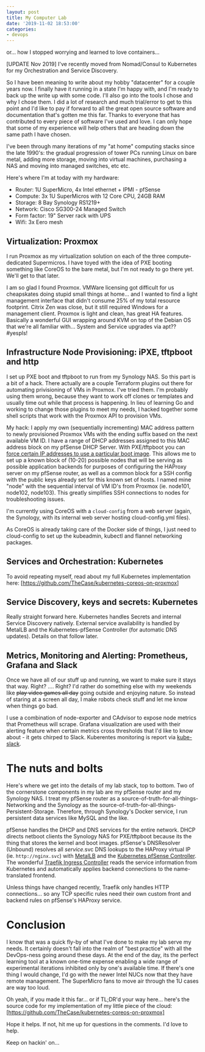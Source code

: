 ```yaml
---
layout: post
title: My Computer Lab
date: '2019-11-02 18:53:00'
categories:
- devops
---
```


or... how I stopped worrying and learned to love containers...

\[UPDATE Nov 2019\] I've recently moved from Nomad/Consul to Kubernetes for my Orchestration and Service Discovery.

So I have been meaning to write about my hobby "datacenter" for a couple years now.  I finally have it running in a state I'm happy with, and I'm ready to back up the write up with some code.  I'll also go into the tools I chose and why I chose them.  I did a lot of research and much trial/error to get to this point and I'd like to pay if forward to all the great open source software and documentation that's gotten me this far.  Thanks to everyone that has contributed to every piece of software I've used and love.  I can only hope that some of my experience will help others that are heading down the same path I have chosen.

I've been through many iterations of my "at home" computing stacks since the late 1990's: the gradual progression of tower PCs running Linux on bare metal, adding more storage, moving into virtual machines, purchasing a NAS and moving into managed switches, etc etc.

Here's where I'm at today with my hardware:

- Router: 1U SuperMicro, 4x Intel ethernet + IPMI - pfSense
- Compute: 3x 1U SuperMicros with 12 Core CPU, 24GB RAM
- Storage: 8 Bay Synology RS1219+
- Network: Cisco SG300-24 Managed Switch
- Form factor: 19" Server rack with UPS
- Wifi: 3x Eero mesh

## Virtualization: Proxmox

I run Proxmox as my virtualization solution on each of the three compute-dedicated Supermicros.  I have toyed with the idea of PXE booting something like CoreOS to the bare metal, but I'm not ready to go there yet.  We'll get to that later.

I am so glad I found Proxmox.  VMWare licensing got difficult for us cheapskates doing stupid small things at home... and I wanted to find a light management interface that didn't consume 25% of my total resource footprint.  Citrix Zen was close, but it still required Windows for a management client.  Proxmox is light and clean, has great HA features.  Basically a wonderful GUI wrapping around KVM on top of the Debian OS that we're all familiar with... System and Service upgrades via apt??  #yespls!

## Infrastructure Node Provisioning: iPXE, tftpboot and http

I set up PXE boot and tftpboot to run from my Synology NAS.  So this part is a bit of a hack.  There actually are a couple Terraform plugins out there for automating privisioning of VMs in Proxmox.  I've tried them.  I'm probably using them wrong, because they want to work off clones or templates and usually time out while that process is happening.  In lieu of learning Go and working to change those plugins to meet my needs, I hacked together some shell scripts that work with the Proxmox API to provision VMs.  

My hack:  I apply my own (sequentially incrementing) MAC address pattern to newly provisioned Proxmox VMs with the ending suffix based on the next available VM ID.  I have a range of DHCP addresses assigned to this MAC address block on my pfSense DHCP Server.  With PXE/tftpboot you can  [force certain IP addresses to use a particular boot image](https://docs.oracle.com/cd/E24628_01/em.121/e27046/appdx_pxeboot.htm#EMLCM12198).  This allows me to set up a known block of (10-20) possible nodes that will be serving as possible application backends for purposes of configuring the HAProxy server on my pfSense router, as well as a common block for a SSH config with the public keys already set for this known set of hosts. I named mine "node" with the sequential interval of VM ID's from Proxmox (ie. node101, node102, node103).  This greatly simplifies SSH connections to nodes for troubleshooting issues.

I'm currently using CoreOS with a `cloud-config` from a web server (again, the Synology, with its internal web server hosting cloud-config.yml files).

As CoreOS is already taking care of the Docker side of things, I just need to cloud-config to set up the kubeadmin, kubectl and flannel networking packages.

## Services and Orchestration: Kubernetes

To avoid repeating myself, read about my full Kubernetes implementation here: [https://github.com/TheCase/kubernetes-coreos-on-proxmox]

## Service Discovery, keys and secrets: Kubernetes 

Really straight forward here.  Kubernetes handles Secrets and internal Service Discovery natively.  External service availability is handled by MetalLB and the Kubernetes-pfSense Controller (for automatic DNS updates).  Details on that follow later.

## Metrics, Monitoring and Alerting: Prometheus, Grafana and Slack

Once we have all of our stuff up and running, we want to make sure it stays that way.  Right?  .... Right?  I'd rather do something else with my weekends like ~~play video games all day~~ going outside and enjoying nature. So instead of staring at a screen all day, I make robots check stuff and let me know when things go bad. 

I use a combination of node-exporter and CAdvisor to expose node metrics that Prometheus will scrape.  Grafana visualization are used with their alerting feature when certain metrics cross thresholds that I'd like to know about - it gets chirped to Slack. Kuberentes monitoring is report via [kube-slack](https://github.com/wongnai/kube-slack).

# The nuts and bolts

Here's where we get into the details of my lab stack, top to bottom.  Two of the cornerstone components in my lab are my pfSense router and my Synology NAS.  I treat my pfSense router as a source-of-truth-for-all-things-Networking and the Synology as the source-of-truth-for-all-things-Persistent-Storage.  Therefore, through Synology's Docker service, I run persistent data services like MySQL and the like.

pfSense handles the DHCP and DNS services for the entire network.  DHCP directs netboot clients the Synology NAS for PXE/tftpboot because its the thing that stores the kernel and boot images. pfSense's DNSResolver (Unbound) resolves all *service*.svc DNS lookups to the HAProxy virtual IP (ie. `http://nginx.svc`) with [MetalLB](https://metallb.universe.tf/) and the [Kubernetes pfSense Controller](https://github.com/travisghansen/kubernetes-pfsense-controller). The wonderful [Traefik Ingress Controller](https://traefik.io/) reads the service information from Kubernetes and automatically applies backend connections to the name-translated frontend.  

Unless things have changed recently, Traefik only handles HTTP connections... so any TCP specific rules need their own custom front and backend rules on pfSense's HAProxy service.

# Conclusion
I know that was a quick fly-by of what I've done to make my lab serve my needs.  It certainly doesn't fall into the realm of "best practice" with all the DevOps-ness going around these days.  At the end of the day, its the perfect learning tool at a known one-time expense enabling a wide range of experimental iterations inhibited only by one's available time.  If there's one thing I would change, I'd go with the newer Intel NUCs now that they have remote management.  The SuperMicro fans to move air through the 1U cases are way too loud.

Oh yeah, if you made it this far... or if TL;DR'd your way here... here's the source code for my implementation of my little piece of the cloud: [https://github.com/TheCase/kubernetes-coreos-on-proxmox]

Hope it helps.  If not, hit me up for questions in the comments.  I'd love to help.

Keep on hackin' on...
